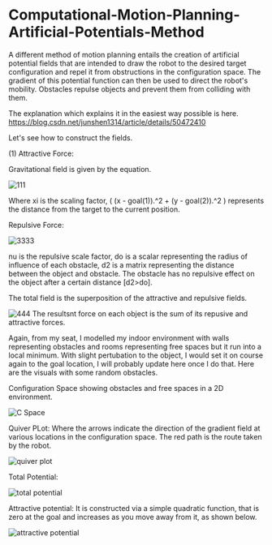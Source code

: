 # Computational-Motion-Planning-Artificial-Potentials-Method
A different method of motion planning entails the creation of artificial potential fields that are intended to draw the robot to the desired target configuration and repel it from obstructions in the configuration space. The gradient of this potential function can then be used to direct the robot's mobility. Obstacles repulse objects and prevent them from colliding with them. 

The explanation which explains it in the easiest way possible is here. https://blog.csdn.net/junshen1314/article/details/50472410 

Let's see how to construct the fields.

(1) Attractive Force: 

Gravitational field is given by the equation.

![111](https://github.com/chumoyot/Computational-Motion-Planning-Artificial-Potentials-Method/assets/135506318/b135b934-e1c9-4996-8b60-cda992e9e4b0)  

Where xi is the scaling factor, ( (x - goal(1)).^2 + (y - goal(2)).^2 ) represents the distance from the target to the current position. 


Repulsive Force: 

![3333](https://github.com/chumoyot/Computational-Motion-Planning-Artificial-Potentials-Method/assets/135506318/c95d2585-2e57-46fa-95f2-82c650ddead6)

nu is the repulsive scale factor, do is a scalar representing the radius of influence of each obstacle, d2 is a matrix representing the distance between the object and obstacle. The obstacle has no repulsive effect on the object after a certain distance [d2>do]. 

The total field is the superposition of the attractive and repulsive fields.


![444](https://github.com/chumoyot/Computational-Motion-Planning-Artificial-Potentials-Method/assets/135506318/6cce5616-4c6e-4faf-8023-fb929460d64f)
The resultsnt force on each object is the sum of its repusive and attractive forces. 

Again, from my seat, I modelled my indoor environment with walls representing obstacles and rooms representing free spaces but it run into a local minimum. With slight pertubation to the object, I would set it on course again to the goal location, I will probably update here once I do that. Here are the visuals with some random obstacles.

Configuration Space showing obstacles and free spaces in a 2D environment.

![C Space](https://github.com/chumoyot/Computational-Motion-Planning-Artificial-Potentials-Method/assets/135506318/d3dc7dae-172e-4a79-8055-ada5dd328dbd)

Quiver PLot: Where the arrows indicate the direction of the gradient field at various locations in the configuration space. The red path is the route taken by the robot.

![quiver plot](https://github.com/chumoyot/Computational-Motion-Planning-Artificial-Potentials-Method/assets/135506318/b3a775b3-8db2-4513-95e9-4d9156f45e6f)

Total Potential:

![total potential](https://github.com/chumoyot/Computational-Motion-Planning-Artificial-Potentials-Method/assets/135506318/6e3ca1a8-2be3-4093-9eef-b74e7b3d9442)

Attractive potential: It is constructed via a simple quadratic function, that is zero at the goal and increases as you move away from it, as shown below.

![attractive potential](https://github.com/chumoyot/Computational-Motion-Planning-Artificial-Potentials-Method/assets/135506318/3ada06cb-5cff-4bb3-ba2e-78c4234c073b)

